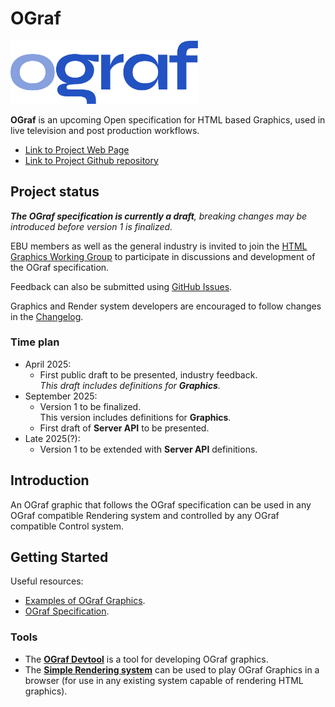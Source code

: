 # OGraf

<img src="docs/logo/ograf-logo-colour.svg" width="300"/>

**OGraf** is an upcoming Open specification for HTML based Graphics, used in live television and post production workflows.

* [Link to Project Web Page](https://ograf.ebu.io)
* [Link to Project Github repository ](https://github.com/ebu/ograf)

## Project status

_**The OGraf specification is currently a draft**, breaking changes may be introduced before version 1 is finalized._

EBU members as well as the general industry is invited to join the [HTML Graphics Working Group](https://tech.ebu.ch/groups/html_graphics) to participate in discussions and development of the OGraf specification.

Feedback can also be submitted using [GitHub Issues](https://github.com/ebu/ograf/issues).

Graphics and Render system developers are encouraged to follow changes in the [Changelog](./CHANGELOG.md).

### Time plan

- April 2025:
  - First public draft to be presented, industry feedback.<br />
    _This draft includes definitions for **Graphics**._
- September 2025:
  - Version 1 to be finalized.<br />
    This version includes definitions for **Graphics**.
  - First draft of **Server API** to be presented.
- Late 2025(?):
  - Version 1 to be extended with **Server API** definitions.

## Introduction

An OGraf graphic that follows the OGraf specification can be used in any OGraf compatible Rendering system and controlled by any OGraf compatible Control system.

## Getting Started

Useful resources:
* [Examples of OGraf Graphics](https://github.com/ebu/ograf/tree/main/v1/examples).
* [OGraf Specification](./v1/specification/docs/Specification).


### Tools

* The **[OGraf Devtool](https://github.com/SuperFlyTV/ograf-devtool)** is a tool for developing OGraf graphics.
* The **[Simple Rendering system](https://github.com/SuperFlyTV/ograf-server)** can be used to play OGraf Graphics in a browser (for use in any existing system capable of rendering HTML graphics).

